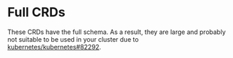 # Full CRDs

These CRDs have the full schema.
As a result, they are large and probably not suitable to be used in your cluster due to [kubernetes/kubernetes#82292](https://github.com/kubernetes/kubernetes/issues/82292).